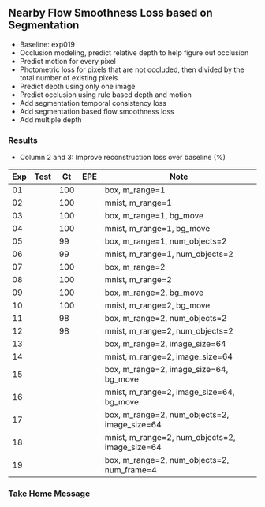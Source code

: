 ## Nearby Flow Smoothness Loss based on Segmentation 

- Baseline: exp019
- Occlusion modeling, predict relative depth to help figure out occlusion
- Predict motion for every pixel
- Photometric loss for pixels that are not occluded, then divided by the total number of existing pixels
- Predict depth using only one image
- Predict occlusion using rule based depth and motion
- Add segmentation temporal consistency loss
- Add segmentation based flow smoothness loss
- Add multiple depth

### Results

- Column 2 and 3: Improve reconstruction loss over baseline (%) 

| Exp  | Test | Gt   | EPE  | Note |
| ---- | ---- | ---- | ---- | ---- | 
| 01 |  | 100 |  | box, m_range=1 |
| 02 |  | 100 |  | mnist, m_range=1 |
| 03 |  | 100 |  | box, m_range=1, bg_move |
| 04 |  | 100 |  | mnist, m_range=1, bg_move |
| 05 |  | 99 | | box, m_range=1, num_objects=2 |
| 06 |  | 99 | | mnist, m_range=1, num_objects=2 |
| 07 |  | 100 |  | box, m_range=2 |
| 08 |  | 100 |  | mnist, m_range=2 |
| 09 |  | 100 |  | box, m_range=2, bg_move |
| 10 |  | 100 |  | mnist, m_range=2, bg_move |
| 11 |  | 98 | | box, m_range=2, num_objects=2 |
| 12 |  | 98 | | mnist, m_range=2, num_objects=2 |
| 13 |  |  |  | box, m_range=2, image_size=64 |
| 14 |  |  |  | mnist, m_range=2, image_size=64 |
| 15 |    |  |      | box, m_range=2, image_size=64, bg_move |
| 16 |    |  |      | mnist, m_range=2, image_size=64, bg_move |
| 17 |    |  |      | box, m_range=2, num_objects=2, image_size=64 |
| 18 |    |  |      | mnist, m_range=2, num_objects=2, image_size=64 |
| 19 |    |  |      | box, m_range=2, num_objects=2, num_frame=4 |

### Take Home Message

